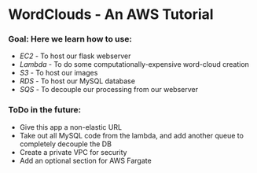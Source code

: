 # WordClouds - An AWS Tutorial

### Goal: Here we learn how to use:
* *EC2* - To host our flask webserver
* *Lambda* - To do some computationally-expensive word-cloud creation
* *S3* - To host our images 
* *RDS* - To host our MySQL database
* *SQS* - To decouple our processing from our webserver


### ToDo in the future:
* Give this app a non-elastic URL
* Take out all MySQL code from the lambda, and add another queue to completely decouple the DB
* Create a private VPC for security
* Add an optional section for AWS Fargate